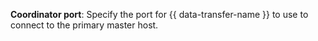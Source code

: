 **Coordinator port**: Specify the port for {{ data-transfer-name }} to use to connect to the primary master host.
